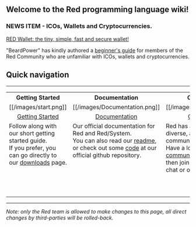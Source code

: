 ## Welcome to the Red programming language wiki!

### NEWS ITEM - ICOs, Wallets and Cryptocurrencies.

[RED Wallet: the tiny, simple, fast and secure wallet!](https://www.red-lang.org/)

"BeardPower" has kindly authored a [beginner's guide](https://github.com/gltewalt/red/wiki/%5BDOC%5D-Introduction-to-ICOs,-wallets-and-cryptocurrencies) for members of the Red Community who are unfamiliar with ICOs, wallets and cryptocurrencies.


## Quick navigation
***
<table>
  <tr valign="middle">
    <th width="25%">Getting Started</th>
    <th width="25%">Documentation</th>
    <th width="25%">Community</th>
    <th width="25%">About Red</th>
  </tr>
  <tr align="middle">
    <td>[[/images/start.png]]</td>
    <td>[[/images/Documentation.png]]</td>
    <td>[[/images/community.png]]</td>
    <td>[[/images/about.png]]</td>
  </tr>

  <tr align="middle">
    <td><a href="https://www.red-lang.org/p/getting-started.html">Getting Started</a></td>
    <td><a href="https://www.red-lang.org/p/documentation.html">Documentation</a></td>
    <td><a href="https://github.com/gltewalt/red/wiki/%5BDOC%5D-Gitter-Room-Index">Community</a></td>
    <td><a href="https://www.red-lang.org/p/about.html">About Red</a></td>
  </tr>
  
<tr>
<td valign="top">
Follow along with our short getting started guide.<br> 
If you prefer, you can go directly to our <a href="https://www.red-lang.org/p/download.html">downloads</a> page.
</td>
  
<td valign="top">
Our official documentation for Red and Red/System.<br> You can also read our <a href="https://github.com/red/red/blob/master/README.md">readme</a>, or check out some <a href="https://github.com/red/red">code</a> at our official github repository.
</td>

<td valign="top">
Red has a fast growing, diverse, and friendly global community.<br> Have a look at our <a href="https://github.com/gltewalt/red/wiki/%5BNOTES%5D-Community-Communication-Values">communication values</a>, and then join the fun on Gitter chat or our <a href="https://github.com/red/red/wiki/Community-Communication-Values">mailing list</a>.
</td>
    
<td valign="top">
Red’s ambitious goal is to build the world’s first full-stack language, from the system level (like C), through high-level scripting, and on to metaprogramming. All in a self-contained toolchain.
</td>
  
</tr>

</table>

____
*Note: only the Red team is allowed to make changes to this page, all direct changes by third-parties will be rolled-back.*